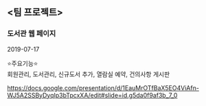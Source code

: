 <h2><팀 프로젝트></h2>

<h3>도서관 웹 페이지</h3>

2019-07-17

:star:주요기능:star:<br>
회원관리, 도서관리, 신규도서 추가, 열람실 예약, 건의사항 게시판 


https://docs.google.com/presentation/d/1EauMrOTfBaX5EO4ViAfn-WJ5A2SSByDyqIp3bTpcxXA/edit#slide=id.g5da0f9af3b_7_0

